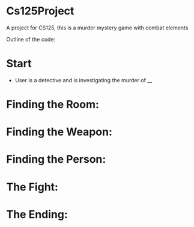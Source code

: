 # Cs125Project
A project for CS125, this is a murder mystery game with combat elements

Outline of the code:

# Start
- User is a detective and is investigating the murder of __

# Finding the Room: 

# Finding the Weapon:

# Finding the Person:

# The Fight:

# The Ending:

